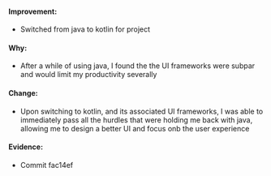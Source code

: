 #### Improvement:
  - Switched from java to kotlin for project
#### Why:
  - After a while of using java, I found the the UI frameworks were subpar and would limit my productivity severally
#### Change:
  - Upon switching to kotlin, and its associated UI frameworks, I was able to immediately pass all the hurdles that were holding me back with java, allowing me to design a better UI and focus onb the user experience
#### Evidence:
  - Commit fac14ef